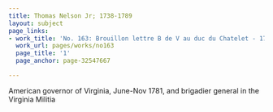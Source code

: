 ```yaml
---
title: Thomas Nelson Jr; 1738-1789
layout: subject
page_links:
- work_title: 'No. 163: Brouillon lettre B de V au duc du Chatelet - 1781/03/01'
  work_url: pages/works/no163
  page_title: '1'
  page_anchor: page-32547667

---
```

<p>American governor of Virginia, June-Nov 1781, and brigadier general in the Virginia Militia</p>